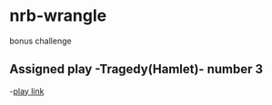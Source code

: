 # nrb-wrangle
bonus challenge

## Assigned play -Tragedy(Hamlet)- number 3
-[play link](http://shakespeare.mit.edu/hamlet/full.html)


